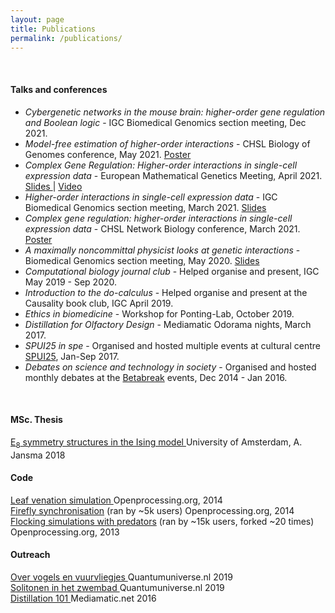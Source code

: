 ```yaml
---
layout: page
title: Publications
permalink: /publications/
---
```




<br>
<h4>Talks and conferences</h4>
<ul>
	<li><i>Cybergenetic networks in the mouse brain: higher-order gene regulation and Boolean logic</i> - IGC Biomedical Genomics section meeting, Dec 2021. </li>
	<li><i>Model-free estimation of higher-order interactions</i> - CHSL Biology of Genomes conference, May 2021. <a href="/assets/CSHL_BoG_poster.pdf" target="_blank"> Poster </a></li>
	<li><i>Complex Gene Regulation: Higher-order interactions in single-cell expression data</i> - European Mathematical Genetics Meeting, April 2021. <a href="/assets/EMGM21_talk_handout.pdf" target="_blank"> Slides </a> | <a href="/assets/EMGM21_talk.m4v" target="_blank"> Video </a></li> 
	<li><i>Higher-order interactions in single-cell expression data</i> - IGC Biomedical Genomics section meeting, March 2021. <a href="/assets/BG_section_talk_16_03_21_handout.pdf" target="_blank"> Slides </a></li>
	<li><i>Complex gene regulation: higher-order interactions in single-cell expression data</i> - CHSL Network Biology conference, March 2021. <a href="/assets/Higher_order_interactions_CSHL.pdf" target="_blank"> Poster </a></li>
	<li><i>A maximally noncommittal physicist looks at genetic interactions</i> - Biomedical Genomics section meeting, May 2020. <a href="/assets/BG_pres_1.pdf" target="_blank"> Slides </a></li>
	<li><i>Computational biology journal club</i> - Helped organise and present, IGC May 2019 - Sep 2020.</li>
	<li><i>Introduction to the do-calculus</i> - Helped organise and present at the Causality book club, IGC April 2019.</li>
	<li><i>Ethics in biomedicine</i> - Workshop for Ponting-Lab, October 2019.</li>
	<li><i>Distillation for Olfactory Design</i> - Mediamatic Odorama nights, March 2017.</li>
	<li><i>SPUI25 in spe</i> - Organised and hosted multiple events at cultural centre <a href="https://www.spui25.nl">SPUI25</a>, Jan-Sep 2017.</li>
	<li><i>Debates on science and technology in society</i> - Organised and hosted monthly debates at the <a href="https://betabreak.squarespace.com">Betabreak</a> events, Dec 2014 - Jan 2016.</li>
</ul>
<br>


<h4>MSc. Thesis</h4>
<a href="/assets/mscThesis.pdf" target="_blank"> E<sub>8</sub> symmetry structures in the Ising model </a> University of Amsterdam, A. Jansma 2018

<br>
<h4>Code</h4>
<a href="https://www.openprocessing.org/sketch/1211361" target="_blank"> Leaf venation simulation </a> Openprocessing.org, 2014 <br>
<a href="https://www.openprocessing.org/sketch/128903" target="_blank"> Firefly synchronisation</a> (ran by ~5k users)  Openprocessing.org, 2014 <br>
<a href="https://www.openprocessing.org/sketch/126516" target="_blank"> Flocking simulations with predators</a> (ran by ~15k users, forked ~20 times)  Openprocessing.org, 2013


<br>
<h4>Outreach</h4>
<a href="https://www.quantumuniverse.nl/over-vogels-en-vuurvliegjes" target="_blank"> Over vogels en vuurvliegjes </a> Quantumuniverse.nl 2019<br>
<a href="https://www.quantumuniverse.nl/solitonen-het-zwembad" target="_blank"> Solitonen in het zwembad </a> Quantumuniverse.nl 2019<br>
<a href="https://www.mediamatic.net/en/page/284175/distillation-101" target="_blank"> Distillation 101 </a> Mediamatic.net 2016

